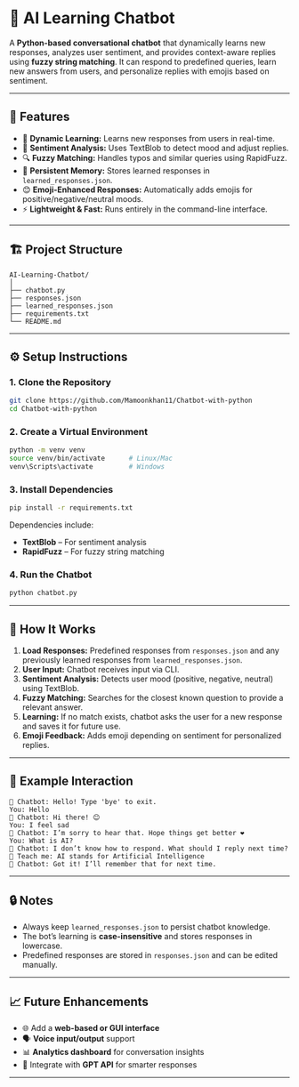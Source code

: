 # 🤖 AI Learning Chatbot

A **Python-based conversational chatbot** that dynamically learns new responses, analyzes user sentiment, and provides context-aware replies using **fuzzy string matching**.
It can respond to predefined queries, learn new answers from users, and personalize replies with emojis based on sentiment.

---

## 🧩 Features

* 💬 **Dynamic Learning:** Learns new responses from users in real-time.
* 🧠 **Sentiment Analysis:** Uses TextBlob to detect mood and adjust replies.
* 🔍 **Fuzzy Matching:** Handles typos and similar queries using RapidFuzz.
* 📂 **Persistent Memory:** Stores learned responses in `learned_responses.json`.
* 😊 **Emoji-Enhanced Responses:** Automatically adds emojis for positive/negative/neutral moods.
* ⚡ **Lightweight & Fast:** Runs entirely in the command-line interface.

---

## 🏗️ Project Structure

```
AI-Learning-Chatbot/
│
├── chatbot.py                  
├── responses.json              
├── learned_responses.json      
├── requirements.txt            
└── README.md                   
```

---

## ⚙️ Setup Instructions

### 1. Clone the Repository

```bash
git clone https://github.com/Mamoonkhan11/Chatbot-with-python
cd Chatbot-with-python
```

### 2. Create a Virtual Environment

```bash
python -m venv venv
source venv/bin/activate      # Linux/Mac
venv\Scripts\activate         # Windows
```

### 3. Install Dependencies

```bash
pip install -r requirements.txt
```

Dependencies include:

* **TextBlob** – For sentiment analysis
* **RapidFuzz** – For fuzzy string matching

### 4. Run the Chatbot

```bash
python chatbot.py
```

---

## 🧠 How It Works

1. **Load Responses:** Predefined responses from `responses.json` and any previously learned responses from `learned_responses.json`.
2. **User Input:** Chatbot receives input via CLI.
3. **Sentiment Analysis:** Detects user mood (positive, negative, neutral) using TextBlob.
4. **Fuzzy Matching:** Searches for the closest known question to provide a relevant answer.
5. **Learning:** If no match exists, chatbot asks the user for a new response and saves it for future use.
6. **Emoji Feedback:** Adds emoji depending on sentiment for personalized replies.

---

## 💬 Example Interaction

```
🤖 Chatbot: Hello! Type 'bye' to exit.
You: Hello
🤖 Chatbot: Hi there! 😊
You: I feel sad
🤖 Chatbot: I’m sorry to hear that. Hope things get better ❤️
You: What is AI?
🤖 Chatbot: I don’t know how to respond. What should I reply next time?
🧠 Teach me: AI stands for Artificial Intelligence
🤖 Chatbot: Got it! I’ll remember that for next time.
```

---

## 🔒 Notes

* Always keep `learned_responses.json` to persist chatbot knowledge.
* The bot’s learning is **case-insensitive** and stores responses in lowercase.
* Predefined responses are stored in `responses.json` and can be edited manually.

---

## 📈 Future Enhancements

* 🌐 Add a **web-based or GUI interface**
* 🗣️ **Voice input/output** support
* 📊 **Analytics dashboard** for conversation insights
* 🤖 Integrate with **GPT API** for smarter responses

---
